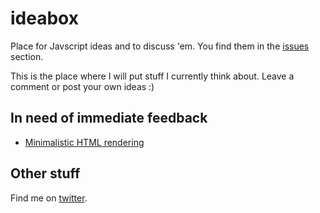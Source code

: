 # ideabox

Place for Javscript ideas and to discuss 'em. You find them in the [issues](https://github.com/andywer/ideabox/issues) section.

This is the place where I will put stuff I currently think about.
Leave a comment or post your own ideas :)

## In need of immediate feedback

- [Minimalistic HTML rendering](https://github.com/andywer/ideabox/issues/1)

## Other stuff

Find me on [twitter](https://twitter.com/andywritescode).
